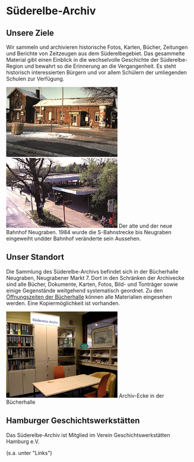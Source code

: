 # Süderelbe-Archiv

## Unsere Ziele

Wir sammeln und archivieren historische Fotos, Karten, Bücher, Zeitungen
und Berichte von Zeitzeugen aus dem Süderelbegebiet. Das gesammelte
Material gibt einen Einblick in die wechselvolle Geschichte der
Süderelbe-Region und bewahrt so die Erinnerung an die Vergangenheit. Es
steht historisch interessierten Bürgern und vor allem Schülern der
umliegenden Schulen zur Verfügung.

![](resources/Bahnhof_Ngr_alt.png)
![](resources/Bahnhof_Ngr_neu.png)
Der alte und der neue Bahnhof Neugraben. 1984 wurde die S-Bahnstrecke
bis Neugraben eingeweiht undder Bahnhof veränderte sein Aussehen.

## Unser Standort

Die Sammlung des Süderelbe-Archivs befindet sich in der Bücherhalle
Neugraben, Neugrabener Markt 7. Dort in den Schränken der Archivecke
sind alle Bücher, Dokumente, Karten, Fotos, Bild- und Tonträger sowie
einige Gegenstände weitgehend systematisch geordnet. Zu den
[Öffnungszeiten der
Bücherhalle](https://www.buecherhallen.de/neugraben)
können alle Materialien eingesehen werden. Eine Kopiermöglichkeit ist
vorhanden.

![](resources/Archivecke.png)
Archiv-Ecke in der Bücherhalle

## Hamburger Geschichtswerkstätten

Das Süderelbe-Archiv ist Mitglied im Verein Geschichtswerkstätten Hamburg
e.V.

(s.a. unter "Links")
